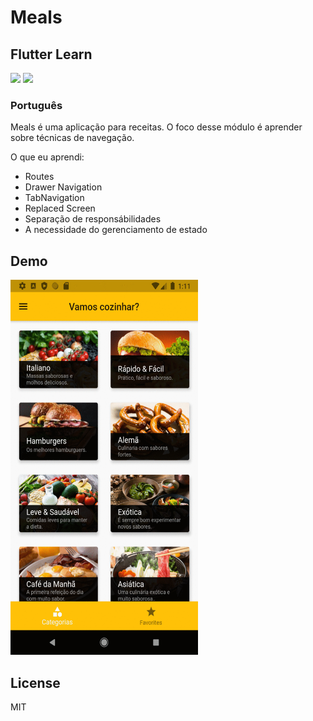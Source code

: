 # Meals
## Flutter Learn

<img src="https://img.shields.io/badge/Framework-Flutter-blue"> <img src="https://img.shields.io/badge/Plataforma-Cross--Mobile-orange">

### Português

Meals é uma aplicação para receitas.  O foco desse módulo é aprender sobre técnicas de navegação.

O que eu aprendi:
- Routes
- Drawer Navigation
- TabNavigation
- Replaced Screen
- Separação de responsábilidades
- A necessidade do gerenciamento de estado

## Demo

<img src="presentation_resources/application.gif" width="300" height="600">

## License

MIT
